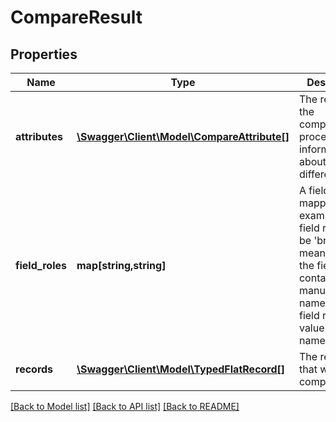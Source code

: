 # CompareResult

## Properties
Name | Type | Description | Notes
------------ | ------------- | ------------- | -------------
**attributes** | [**\Swagger\Client\Model\CompareAttribute[]**](CompareAttribute.md) | The result of the comparison process, with information about differences. | 
**field_roles** | **map[string,string]** | A field to role mapping. For example, a field role may be &#x27;brand&#x27;, meaning that the field contains the manufacturer&#x27;s name. (key &#x3D; field role, value &#x3D; field name) | 
**records** | [**\Swagger\Client\Model\TypedFlatRecord[]**](TypedFlatRecord.md) | The records that were compared. | 

[[Back to Model list]](../../README.md#documentation-for-models) [[Back to API list]](../../README.md#documentation-for-api-endpoints) [[Back to README]](../../README.md)

